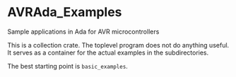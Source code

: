 # AVRAda_Examples
Sample applications in Ada for AVR microcontrollers

This is a collection crate. The toplevel program does not do anything
useful. It serves as a container for the actual examples in the
subdirectories.

The best starting point is `basic_examples`.
